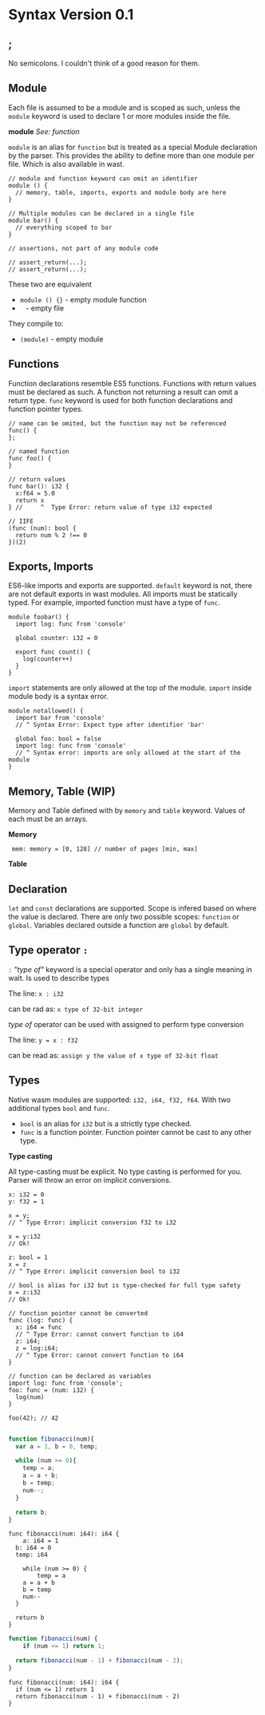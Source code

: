 # Syntax Version 0.1

## ;

No semicolons. I couldn't think of a good reason for them.

## Module

Each file is assumed to be a module and is scoped as such, unless the `module` keyword is used to declare 1 or more
modules inside the file.

**module** _See: function_

`module` is an alias for `function` but is treated as a special Module declaration by the parser. This provides
the ability to define more than one module per file. Which is also available in wast.

```
// module and function keyword can omit an identifier
module () {
  // memory, table, imports, exports and module body are here
}

// Multiple modules can be declared in a single file
module bar() {
  // everything scoped to bar
}

// assertions, not part of any module code

// assert_return(...);
// assert_return(...);
```

These two are equivalent
* `module () {}` - empty module function
* ` ` -  empty file

They compile to:
* `(module)` - empty module

## Functions

Function declarations resemble ES5 functions. Functions with return values must be declared as such. A function not
returning a result can omit a return type. `func` keyword is used for both function declarations and function pointer types.

```
// name can be omited, but the function may not be referenced
func() {
};

// named function
func foo() {
}

// return values
func bar(): i32 {
  x:f64 = 5.0
  return x
} //     ^  Type Error: return value of type i32 expected

// IIFE
(func (num): bool {
  return num % 2 !== 0
})(2)
```

## Exports, Imports

ES6-like imports and exports are supported. `default` keyword is not, there are not default exports in wast modules.
All imports must be statically typed. For example, imported function must have a type of `func`.

```
module foobar() {
  import log: func from 'console'

  global counter: i32 = 0

  export func count() {
    log(counter++)
  }
}
```

`import` statements are only allowed at the top of the module. `import` inside module body is a syntax error.

```
module notallowed() {
  import bar from 'console'
  // ^ Syntax Error: Expect type after identifier 'bar'

  global foo: bool = false
  import log: func from 'console'
  // ^ Syntax error: imports are only allowed at the start of the module
}
```

## Memory, Table (WIP)

Memory and Table defined with by `memory` and `table` keyword. Values of each must be an arrays.

**Memory**

` mem: memory = [0, 128] // number of pages [min, max]`

**Table**

## Declaration

`let` and `const` declarations are supported. Scope is infered based on where the value is declared. There are only two
possible scopes: `function` or `global`. Variables declared outside a function are `global` by default.

## Type operator `:`

`:` _"type of"_ keyword is a special operator and only has a single meaning in walt. Is used to describe types


The line:
`x : i32`

can be rad as:
`x type of 32-bit integer`

_type of_ operator can be used with assigned to perform type conversion

The line:
`y = x : f32`

can be read as:
`assign y the value of x type of 32-bit float`

## Types

Native wasm modules are supported: `i32, i64, f32, f64`. With two additional types `bool` and `func`.

* `bool` is an alias for `i32` but is a strictly type checked.
* `func` is a function pointer. Function pointer cannot be cast to any other type.

**Type casting**

All type-casting must be explicit. No type casting is performed for you. Parser will throw an error on implicit conversions.

```
x: i32 = 0
y: f32 = 1

x = y;
// ^ Type Error: implicit conversion f32 to i32

x = y:i32
// Ok!

z: bool = 1
x = z
// ^ Type Error: implicit conversion bool to i32

// bool is alias for i32 but is type-checked for full type safety
x = z:i32
// Ok!

// function pointer cannot be converted
func (log: func) {
  x: i64 = func
  // ^ Type Error: cannot convert function to i64
  z: i64;
  z = log:i64;
  // ^ Type Error: cannot convert function to i64
}

// function can be declared as variables
import log: func from 'console';
foo: func = (num: i32) {
  log(num)
}

foo(42); // 42

```

```javascript

function fibonacci(num){
  var a = 1, b = 0, temp;

  while (num >= 0){
    temp = a;
    a = a + b;
    b = temp;
    num--;
  }

  return b;
}
```

```
func fibonacci(num: i64): i64 {
	a: i64 = 1
  b: i64 = 0
  temp: i64

	while (num >= 0) {
		temp = a
    a = a + b
    b = temp
    num--
  }

  return b
}
```

```javascript
function fibonacci(num) {
    if (num <= 1) return 1;

  return fibonacci(num - 1) + fibonacci(num - 2);
}
```

```
func fibonacci(num: i64): i64 {
  if (num <= 1) return 1
  return fibonacci(num - 1) + fibonacci(num - 2)
}
```


